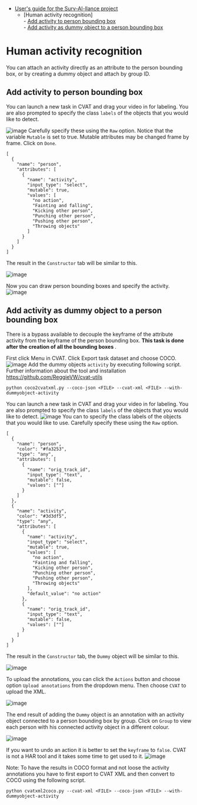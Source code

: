 - [User's guide for the Surv-AI-llance project](../README.md)</br>
  - [Human activity recognition]</br>
        - [Add activity to person bounding box](#add-activity-to-person-bounding-box)</br>
        - [Add activity as dummy object to a person bounding box](#add-activity-as-dummy-object-to-a-person-bounding-box)</br>

# Human activity recognition
You can attach an activity directly as an attribute to the person bounding box, or by creating a dummy object and attach by group ID.

## Add activity to person bounding box 

You can launch a new task in CVAT and drag your video in for labeling. You are also prompted to specify the class ``labels`` of the objects that you would like to detect. 

![image](https://user-images.githubusercontent.com/35894891/199858465-8ed36a86-d373-4401-97dd-b752c2cbd54c.png)
Carefully specify these using the ``Raw`` option. Notice that the variable ``Mutable`` is set to true. Mutable attributes may be changed frame by frame. Click on ``Done``.

```
[
  {
    "name": "person",
    "attributes": [
      {
        "name": "activity",
        "input_type": "select",
        "mutable": true,
        "values": [
          "no action",
          "Fainting and falling",
          "Kicking other person",
          "Punching other person",
          "Pushing other person",
          "Throwing objects"
        ]
      }
    ]
  }
]
```

The result in the ``Constructor`` tab will be similar to this.

![image](https://user-images.githubusercontent.com/35894891/201056811-c3a9a233-4ee7-4b3e-b855-83f07f4ba206.png)


Now you can draw person bounding boxes and specify the activity.
![image](https://user-images.githubusercontent.com/35894891/199813921-76f232d4-b9c5-4540-a2e8-a23028d62eb3.png)

## Add activity as dummy object to a person bounding box
There is a bypass available to decouple the keyframe of the attribute activity from the keyframe of the person bounding box. <b>This task is done after the creation of all the bounding boxes </b>.

First click Menu in CVAT. Click Export task dataset and choose COCO.
![image](https://user-images.githubusercontent.com/35894891/201472815-4b160644-cb7a-46a4-87f7-fd437d86ccdd.png)
Add the dummy objects ``activity`` by executing following script. Further information about the tool and installation https://github.com/ReggieVW/cvat-utils
```
python coco2cvatxml.py --coco-json <FILE> --cvat-xml <FILE> --with-dummyobject-activity
```
You can launch a new task in CVAT and drag your video in for labeling. You are also prompted to specify the class ``labels`` of the objects that you would like to detect. 
![image](https://user-images.githubusercontent.com/35894891/201473264-f5ebfbb7-125c-43e0-920f-98515747d573.png)
You can to specify the class labels of the objects that you would like to use. Carefully specify these using the ``Raw`` option. 

```
[
  {
    "name": "person",
    "color": "#fa3253",
    "type": "any",
    "attributes": [
      {
        "name": "orig_track_id",
        "input_type": "text",
        "mutable": false,
        "values": [""]
      }
    ]
  },
  {
    "name": "activity",
    "color": "#3d3df5",
    "type": "any",
    "attributes": [
      {
        "name": "activity",
        "input_type": "select",
        "mutable": true,
        "values": [
          "no action",
          "Fainting and falling",
          "Kicking other person",
          "Punching other person",
          "Pushing other person",
          "Throwing objects"
        ],
        "default_value": "no action"
      },
      {
        "name": "orig_track_id",
        "input_type": "text",
        "mutable": false,
        "values": [""]
      }
    ]
  }
]
```
The result in the ``Constructor`` tab, the ``Dummy`` object will be similar to this.

![image](https://user-images.githubusercontent.com/35894891/201473305-e7b6e543-a544-4d2e-8f89-cfff3c6812f2.png)

To upload the annotations, you can click the ``Actions`` button and choose option ``Upload annotations`` from the dropdown menu. Then choose ``CVAT`` to upload the XML.

![image](https://user-images.githubusercontent.com/35894891/201473486-1dca4185-0638-4268-813a-3814a316bfb3.png)

The end result of adding the ``Dummy`` object is an annotation with an activity object connected to a person bounding box by group. Click on ``Group`` to view each person with his connected activity object in a different colour.

![image](https://user-images.githubusercontent.com/35894891/201474221-117fcc36-e03e-442d-a8a2-fd4b31c18677.png)

If you want to undo an action it is better to set the ``keyframe`` to ``false``. CVAT is not a HAR tool and it takes some time to get used to it. 
![image](https://user-images.githubusercontent.com/35894891/202004340-485a6737-a6b3-4bcc-a795-103444e0c3fb.png)

Note: To have the results in COCO format and not loose the activity annotations you have to first export to CVAT XML and then convert to COCO using the following script.

```
python cvatxml2coco.py --cvat-xml <FILE> --coco-json <FILE> --with-dummyobject-activity
```






